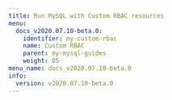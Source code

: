 ```yaml
---
title: Run MySQL with Custom RBAC resources
menu:
  docs_v2020.07.10-beta.0:
    identifier: my-custom-rbac
    name: Custom RBAC
    parent: my-mysql-guides
    weight: 85
menu_name: docs_v2020.07.10-beta.0
info:
  version: v2020.07.10-beta.0
---
```


